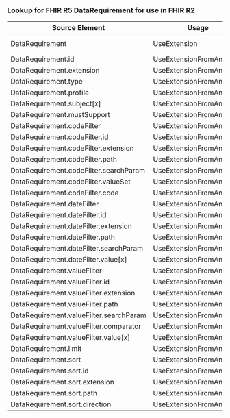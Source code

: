 ### Lookup for FHIR R5 DataRequirement for use in FHIR R2

| Source Element | Usage | Target |
| -------------- | ----- | ------ |
| DataRequirement | UseExtension | http://hl7.org/fhir/5.0/StructureDefinition/extension-DataRequirement |
| DataRequirement.id | UseExtensionFromAncestor | - |
| DataRequirement.extension | UseExtensionFromAncestor | - |
| DataRequirement.type | UseExtensionFromAncestor | - |
| DataRequirement.profile | UseExtensionFromAncestor | - |
| DataRequirement.subject[x] | UseExtensionFromAncestor | - |
| DataRequirement.mustSupport | UseExtensionFromAncestor | - |
| DataRequirement.codeFilter | UseExtensionFromAncestor | - |
| DataRequirement.codeFilter.id | UseExtensionFromAncestor | - |
| DataRequirement.codeFilter.extension | UseExtensionFromAncestor | - |
| DataRequirement.codeFilter.path | UseExtensionFromAncestor | - |
| DataRequirement.codeFilter.searchParam | UseExtensionFromAncestor | - |
| DataRequirement.codeFilter.valueSet | UseExtensionFromAncestor | - |
| DataRequirement.codeFilter.code | UseExtensionFromAncestor | - |
| DataRequirement.dateFilter | UseExtensionFromAncestor | - |
| DataRequirement.dateFilter.id | UseExtensionFromAncestor | - |
| DataRequirement.dateFilter.extension | UseExtensionFromAncestor | - |
| DataRequirement.dateFilter.path | UseExtensionFromAncestor | - |
| DataRequirement.dateFilter.searchParam | UseExtensionFromAncestor | - |
| DataRequirement.dateFilter.value[x] | UseExtensionFromAncestor | - |
| DataRequirement.valueFilter | UseExtensionFromAncestor | - |
| DataRequirement.valueFilter.id | UseExtensionFromAncestor | - |
| DataRequirement.valueFilter.extension | UseExtensionFromAncestor | - |
| DataRequirement.valueFilter.path | UseExtensionFromAncestor | - |
| DataRequirement.valueFilter.searchParam | UseExtensionFromAncestor | - |
| DataRequirement.valueFilter.comparator | UseExtensionFromAncestor | - |
| DataRequirement.valueFilter.value[x] | UseExtensionFromAncestor | - |
| DataRequirement.limit | UseExtensionFromAncestor | - |
| DataRequirement.sort | UseExtensionFromAncestor | - |
| DataRequirement.sort.id | UseExtensionFromAncestor | - |
| DataRequirement.sort.extension | UseExtensionFromAncestor | - |
| DataRequirement.sort.path | UseExtensionFromAncestor | - |
| DataRequirement.sort.direction | UseExtensionFromAncestor | - |
